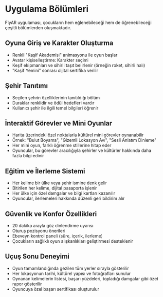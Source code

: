 # Uygulama Bölümleri

FlyAR uygulaması, çocukların hem eğlenebileceği hem de öğrenebileceği çeşitli bölümlerden oluşmaktadır.

## Oyuna Giriş ve Karakter Oluşturma

- Renkli "Kaşif Akademisi" animasyonu ile oyun başlar
- Avatar kişiselleştirme: Karakter seçimi
- Keşif ekipmanları ve sihirli taşıt belirlenir (örneğin roket, sihirli halı)
- "Kaşif Yemini" sonrası dijital sertifika verilir

## Şehir Tanıtımı

- Seçilen şehrin özelliklerinin tanıtıldığı bölüm
- Duraklar renklidir ve ödül hedefleri vardır
- Kullanıcı şehir ile ilgili temel bilgileri öğrenir

## İnteraktif Görevler ve Mini Oyunlar

- Harita üzerindeki özel noktalarla kültürel mini görevler oynanabilir
- Örnek: "Bulut Boyama", "Gizemli Lokasyon Avı", "Sesli Anlatım Dinleme"
- Her mini oyun, farklı öğrenme stillerine hitap eder
- Oyuncular, bu görevler aracılığıyla şehirler ve kültürler hakkında daha fazla bilgi edinir

## Eğitim ve İlerleme Sistemi

- Her kelime bir ülke veya şehir ismine denk gelir
- Bitirilen her kelime, dijital pasaporta işlenir
- Her ülke için özel damgalar ve bilgi kartları kazanılır
- Oyuncular, ilerlemeleri hakkında düzenli geri bildirim alır

## Güvenlik ve Konfor Özellikleri

- 20 dakika arayla göz dinlendirme uyarısı
- Oturuş pozisyonu önerileri
- Ebeveyn kontrol paneli (süre, içerik, ilerleme)
- Çocukların sağlıklı oyun alışkanlıkları geliştirmesi desteklenir

## Uçuş Sonu Deneyimi

- Oyun tamamlandığında gezilen tüm yerler sırayla gösterilir
- Her lokasyonun tarihi, kültürel yapısı ve fotoğrafları sunulur
- Oynanan kelimelerin listesi, başarı yüzdeleri, topladığı damgalar gibi özet rapor gösterilir
- Oyuncuya özel başarı sertifikası oluşturulur 
